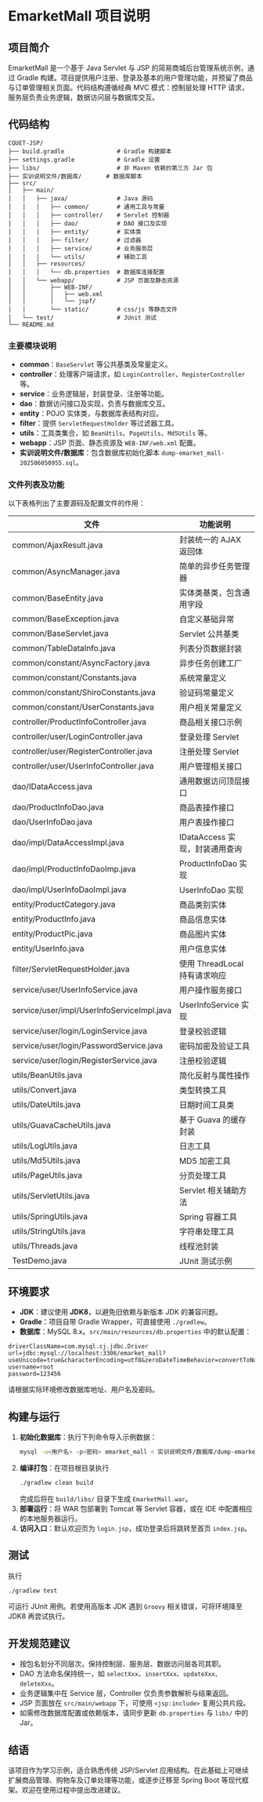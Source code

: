 # EmarketMall 项目说明

## 项目简介
EmarketMall 是一个基于 Java Servlet 与 JSP 的简易商城后台管理系统示例，通过 Gradle 构建。项目提供用户注册、登录及基本的用户管理功能，并预留了商品与订单管理相关页面。代码结构遵循经典 MVC 模式：控制层处理 HTTP 请求，服务层负责业务逻辑，数据访问层与数据库交互。

## 代码结构
```
CQUET-JSP/
├── build.gradle               # Gradle 构建脚本
├── settings.gradle            # Gradle 设置
├── libs/                      # 非 Maven 依赖的第三方 Jar 包
├── 实训说明文件/数据库/       # 数据库脚本
├── src/
│   ├── main/
│   │   ├── java/              # Java 源码
│   │   │   ├── common/        # 通用工具与常量
│   │   │   ├── controller/    # Servlet 控制器
│   │   │   ├── dao/           # DAO 接口及实现
│   │   │   ├── entity/        # 实体类
│   │   │   ├── filter/        # 过滤器
│   │   │   ├── service/       # 业务服务层
│   │   │   └── utils/         # 辅助工具
│   │   ├── resources/
│   │   │   └── db.properties  # 数据库连接配置
│   │   └── webapp/            # JSP 页面及静态资源
│   │       ├── WEB-INF/
│   │       │   ├── web.xml
│   │       │   └── jspf/
│   │       └── static/        # css/js 等静态文件
│   └── test/                  # JUnit 测试
└── README.md
```

### 主要模块说明
- **common**：`BaseServlet` 等公共基类及常量定义。
- **controller**：处理客户端请求，如 `LoginController`、`RegisterController` 等。
- **service**：业务逻辑层，封装登录、注册等功能。
- **dao**：数据访问接口及实现，负责与数据库交互。
- **entity**：POJO 实体类，与数据库表结构对应。
- **filter**：提供 `ServletRequestHolder` 等过滤器工具。
- **utils**：工具类集合，如 `BeanUtils`、`PageUtils`、`Md5Utils` 等。
- **webapp**：JSP 页面、静态资源及 `WEB-INF/web.xml` 配置。
- **实训说明文件/数据库**：包含数据库初始化脚本 `dump-emarket_mall-202506050955.sql`。

### 文件列表及功能

以下表格列出了主要源码及配置文件的作用：

| 文件 | 功能说明 |
| --- | --- |
| common/AjaxResult.java | 封装统一的 AJAX 返回体 |
| common/AsyncManager.java | 简单的异步任务管理器 |
| common/BaseEntity.java | 实体类基类，包含通用字段 |
| common/BaseException.java | 自定义基础异常 |
| common/BaseServlet.java | Servlet 公共基类 |
| common/TableDataInfo.java | 列表分页数据封装 |
| common/constant/AsyncFactory.java | 异步任务创建工厂 |
| common/constant/Constants.java | 系统常量定义 |
| common/constant/ShiroConstants.java | 验证码常量定义 |
| common/constant/UserConstants.java | 用户相关常量定义 |
| controller/ProductInfoController.java | 商品相关接口示例 |
| controller/user/LoginController.java | 登录处理 Servlet |
| controller/user/RegisterController.java | 注册处理 Servlet |
| controller/user/UserInfoController.java | 用户管理相关接口 |
| dao/IDataAccess.java | 通用数据访问顶层接口 |
| dao/ProductInfoDao.java | 商品表操作接口 |
| dao/UserInfoDao.java | 用户表操作接口 |
| dao/impl/DataAccessImpl.java | IDataAccess 实现，封装通用查询 |
| dao/impl/ProductInfoDaoImp.java | ProductInfoDao 实现 |
| dao/impl/UserInfoDaoImpl.java | UserInfoDao 实现 |
| entity/ProductCategory.java | 商品类别实体 |
| entity/ProductInfo.java | 商品信息实体 |
| entity/ProductPic.java | 商品图片实体 |
| entity/UserInfo.java | 用户信息实体 |
| filter/ServletRequestHolder.java | 使用 ThreadLocal 持有请求响应 |
| service/user/UserInfoService.java | 用户操作服务接口 |
| service/user/impl/UserInfoServiceImpl.java | UserInfoService 实现 |
| service/user/login/LoginService.java | 登录校验逻辑 |
| service/user/login/PasswordService.java | 密码加密及验证工具 |
| service/user/login/RegisterService.java | 注册校验逻辑 |
| utils/BeanUtils.java | 简化反射与属性操作 |
| utils/Convert.java | 类型转换工具 |
| utils/DateUtils.java | 日期时间工具类 |
| utils/GuavaCacheUtils.java | 基于 Guava 的缓存封装 |
| utils/LogUtils.java | 日志工具 |
| utils/Md5Utils.java | MD5 加密工具 |
| utils/PageUtils.java | 分页处理工具 |
| utils/ServletUtils.java | Servlet 相关辅助方法 |
| utils/SpringUtils.java | Spring 容器工具 |
| utils/StringUtils.java | 字符串处理工具 |
| utils/Threads.java | 线程池封装 |
| TestDemo.java | JUnit 测试示例 |

## 环境要求
- **JDK**：建议使用 **JDK8**，以避免旧依赖与新版本 JDK 的兼容问题。
- **Gradle**：项目自带 Gradle Wrapper，可直接使用 `./gradlew`。
- **数据库**：MySQL 8.x。`src/main/resources/db.properties` 中的默认配置：

```
driverClassName=com.mysql.cj.jdbc.Driver
url=jdbc:mysql://localhost:3306/emarket_mall?useUnicode=true&characterEncoding=utf8&zeroDateTimeBehavior=convertToNull&useSSL=true&serverTimezone=GMT%2B8
username=root
password=123456
```
请根据实际环境修改数据库地址、用户名及密码。

## 构建与运行
1. **初始化数据库**：执行下列命令导入示例数据：
   ```bash
   mysql -u<用户名> -p<密码> emarket_mall < 实训说明文件/数据库/dump-emarket_mall-202506050955.sql
   ```
2. **编译打包**：在项目根目录执行
   ```bash
   ./gradlew clean build
   ```
   完成后将在 `build/libs/` 目录下生成 `EmarketMall.war`。
3. **部署运行**：将 WAR 包部署到 Tomcat 等 Servlet 容器，或在 IDE 中配置相应的本地服务器运行。
4. **访问入口**：默认欢迎页为 `login.jsp`，成功登录后将跳转至首页 `index.jsp`。

## 测试
执行
```bash
./gradlew test
```
可运行 JUnit 用例。若使用高版本 JDK 遇到 `Groovy` 相关错误，可将环境降至 JDK8 再尝试执行。

## 开发规范建议
- 按包名划分不同层次，保持控制层、服务层、数据访问层各司其职。
- DAO 方法命名保持统一，如 `selectXxx`、`insertXxx`、`updateXxx`、`deleteXxx`。
- 业务逻辑集中在 Service 层，Controller 仅负责参数解析与结果返回。
- JSP 页面放在 `src/main/webapp` 下，可使用 `<jsp:include>` 复用公共片段。
- 如需修改数据库配置或依赖版本，请同步更新 `db.properties` 与 `libs/` 中的 Jar。

## 结语
该项目作为学习示例，适合熟悉传统 JSP/Servlet 应用结构。在此基础上可继续扩展商品管理、购物车及订单处理等功能，或逐步迁移至 Spring Boot 等现代框架。欢迎在使用过程中提出改进建议。
